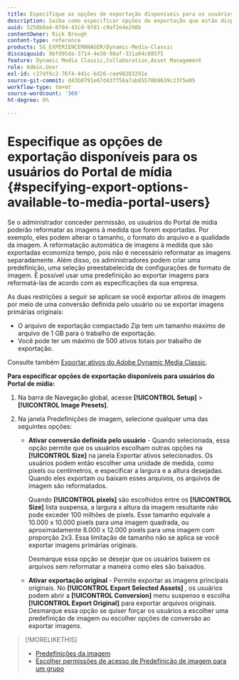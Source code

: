 ```yaml
---
title: Especifique as opções de exportação disponíveis para os usuários do Portal de mídia
description: Saiba como especificar opções de exportação que estão disponíveis para usuários do Portal de mídia no Adobe Dynamic Media Classic.
uuid: 5258b8a4-0704-43cd-97d1-c9af2e4e298b
contentOwner: Rick Brough
content-type: reference
products: SG_EXPERIENCEMANAGER/Dynamic-Media-Classic
discoiquuid: 9bfd95da-3714-4e38-98af-331a04c685f5
feature: Dynamic Media Classic,Collaboration,Asset Management
role: Admin,User
exl-id: c27df6c2-76f4-441c-bd26-cee98203291e
source-git-commit: d43b0791e67d43ff56a7ab85570b9639c2375e05
workflow-type: tm+mt
source-wordcount: '369'
ht-degree: 0%

---
```


# Especifique as opções de exportação disponíveis para os usuários do Portal de mídia {#specifying-export-options-available-to-media-portal-users}

Se o administrador conceder permissão, os usuários do Portal de mídia poderão reformatar as imagens à medida que forem exportadas. Por exemplo, eles podem alterar o tamanho, o formato do arquivo e a qualidade da imagem. A reformatação automática de imagens à medida que são exportadas economiza tempo, pois não é necessário reformatar as imagens separadamente. Além disso, os administradores podem criar uma predefinição, uma seleção preestabelecida de configurações de formato de imagem. É possível usar uma predefinição ao exportar imagens para reformatá-las de acordo com as especificações da sua empresa.

As duas restrições a seguir se aplicam se você exportar ativos de imagem por meio de uma conversão definida pelo usuário ou se exportar imagens primárias originais:

* O arquivo de exportação compactado Zip tem um tamanho máximo de arquivo de 1 GB para o trabalho de exportação.
* Você pode ter um máximo de 500 ativos totais por trabalho de exportação.

Consulte também [Exportar ativos do Adobe Dynamic Media Classic](exporting-assets-from-dmc.md#exporting-assets-from_dmc).

**Para especificar opções de exportação disponíveis para usuários do Portal de mídia:**

1. Na barra de Navegação global, acesse **[!UICONTROL Setup]** > **[!UICONTROL Image Presets]**.
1. Na janela Predefinições de imagem, selecione qualquer uma das seguintes opções:

   * **Ativar conversão definida pelo usuário** - Quando selecionada, essa opção permite que os usuários escolham outras opções na **[!UICONTROL Size]** na janela Exportar ativos selecionados. Os usuários podem então escolher uma unidade de medida, como pixels ou centímetros, e especificar a largura e a altura desejadas. Quando eles exportam ou baixam esses arquivos, os arquivos de imagem são reformatados.

      Quando **[!UICONTROL pixels]** são escolhidos entre os **[!UICONTROL Size]** lista suspensa, a largura x altura da imagem resultante não pode exceder 100 milhões de pixels. Esse tamanho equivale a 10.000 x 10.000 pixels para uma imagem quadrada, ou aproximadamente 8.000 x 12.000 pixels para uma imagem com proporção 2x3. Essa limitação de tamanho não se aplica se você exportar imagens primárias originais.

      Desmarque essa opção se desejar que os usuários baixem os arquivos sem reformatar a maneira como eles são baixados.

   * **Ativar exportação original** - Permite exportar as imagens principais originais. No **[!UICONTROL Export Selected Assets]** , os usuários podem abrir a **[!UICONTROL Conversion]** menu suspenso e escolha **[!UICONTROL Export Original]** para exportar arquivos originais. Desmarque essa opção se quiser forçar os usuários a escolher uma predefinição de imagem ou escolher opções de conversão ao exportar imagens.

>[!MORELIKETHIS]
>
>* [Predefinições da imagem](application-setup.md#image_presets)
>* [Escolher permissões de acesso de Predefinição de imagem para um grupo](creating-media-portal-groups.md#choosing_image_preset_access_permissions_for_a_group)

